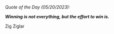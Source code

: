 *Quote of the Day (05/20/2023):*

_**Winning is not everything, but the effort to win is.**_

Zig Ziglar